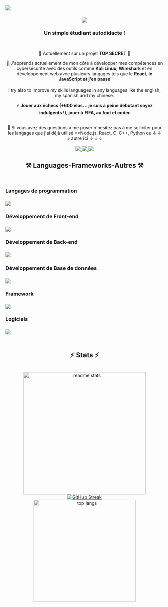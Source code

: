 <img align="left" src="https://visitor-badge.laobi.icu/badge?page_id=abdhkarim.abdhkarim" />

<h1 align="center">
  <h1 align="center">
    <img src="https://readme-typing-svg.herokuapp.com/?font=Righteous&size=35&center=true&vCenter=true&width=500&height=70&duration=4000&lines=Salut+A+Tous+!+👋;+C'est+Moi...+Karim+!;+Bienvenue+Sur+Mon+Github+!" />
</h1>

<h3 align="center">Un simple étudiant autodidacte !</h3>

<br/>
<div align="center">
 
 🔭 Actuellement sur un projet **TOP SECRET 🛑**
 
 🌱 J'apprends actuellement de mon côté à développer mes compétences en cybersécurité avec des outils comme **Kali Linux, Wireshark** et en développement web avec plusieurs langages tels que le **React, le JavaScript et j'en passe** 
 <br> <br>
 I try also to improve my skills languages in any languages like the english, my spanish and my chinese.

⚡ **Jouer aux échecs (+600 élos... je suis a peine debutant soyez indulgents !), jouer à FIFA, au foot et coder**

 </div> <br>
 
<div align="center">💬 Si vous avez des questions à me poser n'hesitez pas à me solliciter pour les langages que j'ai déjà utilisé **Node.js, React, C, C++, Python ou  ↓ ↓ ↓ autre ici ↓ ↓ ↓  </div>
<br>
 <div align="center"> 
  <a href="mailto:karimabdallah-pro@outlook.fr">
    <img src="https://img.shields.io/badge/Microsoft_Outlook-0078D4?style=for-the-badge&logo=microsoft-outlook&logoColor=white" />
  </a>
  <a href="https://www.linkedin.com/in/karim-abdallah-0b892b1b2/" target="_blank">
    <img src="https://img.shields.io/badge/LinkedIn-0077B5?style=for-the-badge&logo=linkedin&logoColor=white" target="_blank" />
  </a>
  <a href="https://github.com/abdhkarim" target="_blank">
     <img src="https://img.shields.io/badge/Portfolio-FF5722?style=for-the-badge&logo=todoist&logoColor=white" target="_blank" /> <!-- sqlite, safari, google-chrome are other good icon options -->
  </a>
</div>

<h2 align="center">⚒️ Languages-Frameworks-Autres ⚒️</h2>
<br/>
<h3 align="left"> Langages de programmation <h3>
        <div align="left">
            <img src="https://skillicons.dev/icons?i=c,cpp,py,arduino,bash,tailwind,git,r" />
        </div>
<h3 align="left"> Développement de Front-end <h3>
        <div align="left">
            <img src="https://skillicons.dev/icons?i=react,bootstrap,html,css,github,js,figma" />
        </div>
<h3 align="left"> Développement de Back-end <h3>
        <div align="left">
            <img src="https://skillicons.dev/icons?i=py,nodejs,express,nginx" />
        </div>
<h3 align="left"> Développement de Base de données <h3>
        <div align="left">
            <img src="https://skillicons.dev/icons?i=mysql,php,mongodb" />
        </div>
<h3 align="left"> Framework <h3>
        <div align="left">
            <img src="https://skillicons.dev/icons?i=django,laravel" />
        </div>
<h3 align="left"> Logiciels <h3>
        <div align="left">
            <img src="https://skillicons.dev/icons?i=vscode,matlab,postman,blender,github,git,ai,linux" />
        </div>

<br>  
<h2 align="center">⚡ Stats ⚡</h2>
<br>
<div align=center>
  
  <img width=390 src="https://github-readme-stats.vercel.app/api?username=abdhkarim&count_private=true&show_icons=true&theme=react&rank_icon=github&border_radius=10" alt="readme stats" />
  <br/>
  <a href="https://git.io/streak-stats"><img src="https://streak-stats.demolab.com?user=abdhkarim&theme=radical&locale=fr&mode=weekly" alt="GitHub Streak" /></a>
  <br>
  <img width=325 align="center" src="https://github-readme-stats.vercel.app/api/top-langs/?username=abdhkarim&hide=HTML&langs_count=8&layout=compact&theme=react&border_radius=10&size_weight=0.5&count_weight=0.5&exclude_repo=github-readme-stats" alt="top langs" /> <br>
  
</div>


